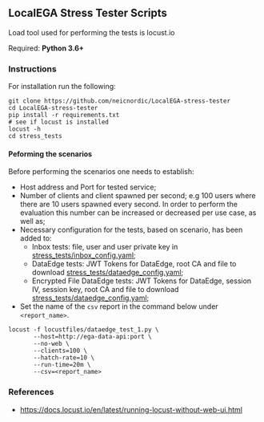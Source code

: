 ## LocalEGA Stress Tester Scripts

Load tool used for performing the tests is locust.io

Required: **Python 3.6+**

### Instructions

For installation run the following:
```
git clone https://github.com/neicnordic/LocalEGA-stress-tester
cd LocalEGA-stress-tester
pip install -r requirements.txt
# see if locust is installed
locust -h
cd stress_tests
```

#### Peforming the scenarios

Before performing the scenarios one needs to establish:
* Host address and Port for tested service;
* Number of clients and client spawned per second; e.g 100 users where there are 10 users spawned every second. In order to perform the evaluation this number can be increased or decreased per use case, as well as;
* Necessary configuration for the tests, based on scenario, has been added to:
  * Inbox tests: file, user and user private key in [stress_tests/inbox_config.yaml](stress_tests/inbox_config.yaml);
  * DataEdge tests: JWT Tokens for DataEdge,
    root CA and file to download [stress_tests/dataedge_config.yaml](stress_tests/dataedge_config.yaml);
  * Encrypted File DataEdge tests: JWT Tokens for DataEdge, session IV, session key,
    root CA and file to download [stress_tests/dataedge_config.yaml](stress_tests/enc_dataedge_config.yaml);
* Set the name of the `csv` report in the command below under `<report_name>`.

```
locust -f locustfiles/dataedge_test_1.py \
       --host=http://ega-data-api:port \
       --no-web \
       --clients=100 \
       --hatch-rate=10 \
       --run-time=20m \
       --csv=<report_name>
```

### References

* https://docs.locust.io/en/latest/running-locust-without-web-ui.html